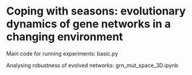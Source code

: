 # Coping with seasons: evolutionary dynamics of gene networks in a changing environment

Main code for running experiments: basic.py

Analysing robustness of evolved networks: grn_mut_space_3D.ipynb